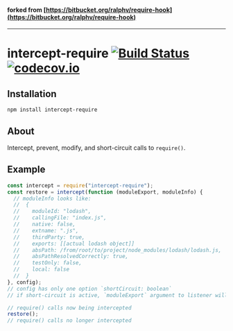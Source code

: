 #### forked from [https://bitbucket.org/ralphv/require-hook](https://bitbucket.org/ralphv/require-hook)
---------------------------------------------------------------------------------------------------

# intercept-require [![Build Status](https://travis-ci.org/nickb1080/intercept-require.svg?branch=master)](https://travis-ci.org/nickb1080/intercept-require) [![codecov.io](https://codecov.io/github/nickb1080/intercept-require/coverage.svg?branch=master)](https://codecov.io/github/nickb1080/intercept-require?branch=master)

## Installation

`npm install intercept-require`

## About
Intercept, prevent, modify, and short-circuit calls to `require()`. 

## Example
```js
const intercept = require("intercept-require");
const restore = intercept(function (moduleExport, moduleInfo) {
  // moduleInfo looks like:
  //  {
  //    moduleId: "lodash",
  //    callingFile: "index.js",
  //    native: false,
  //    extname: ".js",
  //    thirdParty: true,
  //    exports: [[actual lodash object]]
  //    absPath: /from/root/to/project/node_modules/lodash/lodash.js,
  //    absPathResolvedCorrectly: true,
  //    testOnly: false,
  //    local: false
  //  }
}, config);
// config has only one option `shortCircuit: boolean`
// if short-circuit is active, `moduleExport` argument to listener will be null

// require() calls now being intercepted
restore();
// require() calls no longer intercepted
```
